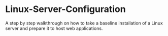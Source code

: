 # Linux-Server-Configuration
A step by step walkthrough on how to take a baseline installation of a Linux server and prepare it to host web applications.

